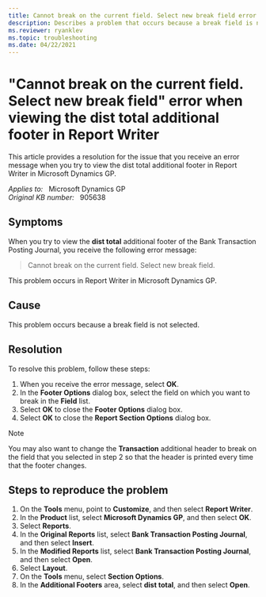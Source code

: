 ```yaml
---
title: Cannot break on the current field. Select new break field error 
description: Describes a problem that occurs because a break field is not selected. Explains how to resolve the problem.
ms.reviewer: ryanklev
ms.topic: troubleshooting
ms.date: 04/22/2021
---
```

# "Cannot break on the current field. Select new break field" error when viewing the dist total additional footer in Report Writer

This article provides a resolution for the issue that you receive an error message when you try to view the dist total additional footer in Report Writer in Microsoft Dynamics GP.

_Applies to:_ &nbsp; Microsoft Dynamics GP  
_Original KB number:_ &nbsp; 905638

## Symptoms

When you try to view the **dist total** additional footer of the Bank Transaction Posting Journal, you receive the following error message:

> Cannot break on the current field. Select new break field.

This problem occurs in Report Writer in Microsoft Dynamics GP.

## Cause

This problem occurs because a break field is not selected.

## Resolution

To resolve this problem, follow these steps:

1. When you receive the error message, select **OK**.
2. In the **Footer Options** dialog box, select the field on which you want to break in the **Field** list.
3. Select **OK** to close the **Footer Options** dialog box.
4. Select **OK** to close the **Report Section Options** dialog box.

> [!NOTE]
> You may also want to change the **Transaction** additional header to break on the field that you selected in step 2 so that the header is printed every time that the footer changes.

## Steps to reproduce the problem

1. On the **Tools** menu, point to **Customize**, and then select **Report Writer**.
2. In the **Product** list, select **Microsoft Dynamics GP**, and then select **OK**.
3. Select **Reports**.
4. In the **Original Reports** list, select **Bank Transaction Posting Journal**, and then select **Insert**.
5. In the **Modified Reports** list, select **Bank Transaction Posting Journal**, and then select **Open**.
6. Select **Layout**.
7. On the **Tools** menu, select **Section Options**.
8. In the **Additional Footers** area, select **dist total**, and then select **Open**.
